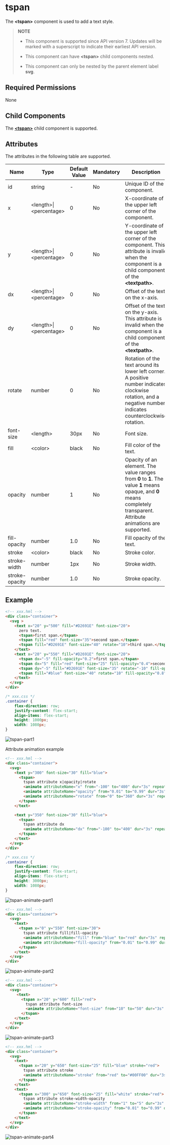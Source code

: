 # tspan

The **\<tspan>** component is used to add a text style.


>  **NOTE**
>  - This component is supported since API version 7. Updates will be marked with a superscript to indicate their earliest API version.
>
>  - This component can have **\<tspan>** child components nested.
>
>  - This component can only be nested by the parent element label **svg**.

## Required Permissions

None


## Child Components

The **[\<tspan>](js-components-svg-tspan.md)** child component is supported.

## Attributes


The attributes in the following table are supported.


| Name            | Type                                | Default Value  | Mandatory  | Description                                      |
| -------------- | ---------------------------------- | ----- | ---- | ---------------------------------------- |
| id             | string                             | -     | No   | Unique ID of the component.                                |
| x              | &lt;length&gt;\|&lt;percentage&gt; | 0     | No   | X-coordinate of the upper left corner of the component.                            |
| y              | &lt;length&gt;\|&lt;percentage&gt; | 0     | No   | Y-coordinate of the upper left corner of the component. This attribute is invalid when the component is a child component of the **\<textpath>**.           |
| dx             | &lt;length&gt;\|&lt;percentage&gt; | 0     | No   | Offset of the text on the x-axis.                               |
| dy             | &lt;length&gt;\|&lt;percentage&gt; | 0     | No   | Offset of the text on the y-axis. This attribute is invalid when the component is a child component of the **\<textpath>**.              |
| rotate         | number                             | 0     | No   | Rotation of the text around its lower left corner. A positive number indicates clockwise rotation, and a negative number indicates counterclockwise rotation.              |
| font-size      | &lt;length&gt;                     | 30px  | No   | Font size.                                |
| fill           | &lt;color&gt;                      | black | No   | Fill color of the text.                                 |
| opacity        | number                             | 1     | No   | Opacity of an element. The value ranges from **0** to **1**. The value **1** means opaque, and **0** means completely transparent. Attribute animations are supported.|
| fill-opacity   | number                             | 1.0   | No   | Fill opacity of the text.                                |
| stroke         | &lt;color&gt;                      | black | No   | Stroke color.                            |
| stroke-width   | number                             | 1px   | No   | Stroke width.                                 |
| stroke-opacity | number                             | 1.0   | No   | Stroke opacity.                                |

## Example

```html
<!-- xxx.hml -->
<div class="container">
  <svg >
    <text x="20" y="500" fill="#D2691E" font-size="20">
      zero text.
      <tspan>first span.</tspan>
      <tspan fill="red" font-size="35">second span.</tspan>
      <tspan fill="#D2691E" font-size="40" rotate="10">third span.</tspan>
    </text>
    <text x="20" y="550" fill="#D2691E" font-size="20">
      <tspan dx="-5" fill-opacity="0.2">first span.</tspan>
      <tspan dx="5" fill="red" font-size="25" fill-opacity="0.4">second span.</tspan>
      <tspan dy="-5" fill="#D2691E" font-size="35" rotate="-10" fill-opacity="0.6">third span.</tspan>
      <tspan fill="#blue" font-size="40" rotate="10" fill-opacity="0.8" stroke="#00FF00" stroke-width="1px">forth span.</tspan>
    </text>
  </svg>
</div>
```

```css
/* xxx.css */
.container {    
    flex-direction: row;
    justify-content: flex-start;
    align-items: flex-start;
    height: 1000px;
    width: 1080px;
}
```

![tspan-part1](figures/tspan-part1.png)

Attribute animation example

```html
<!-- xxx.hml -->
<div class="container">
  <svg>
    <text y="300" font-size="30" fill="blue">
      <tspan>
        tspan attribute x|opacity|rotate
        <animate attributeName="x" from="-100" to="400" dur="3s" repeatCount="indefinite"></animate>
        <animate attributeName="opacity" from="0.01" to="0.99" dur="3s" repeatCount="indefinite"></animate>
        <animate attributeName="rotate" from="0" to="360" dur="3s" repeatCount="indefinite"></animate>
      </tspan>
    </text>

    <text y="350" font-size="30" fill="blue">
      <tspan>
        tspan attribute dx
        <animate attributeName="dx" from="-100" to="400" dur="3s" repeatCount="indefinite"></animate>
      </tspan>
    </text>
  </svg>
</div>
```

```css
/* xxx.css */
.container {
    flex-direction: row;
    justify-content: flex-start;
    align-items: flex-start;
    height: 3000px;
    width: 1080px;
}
```

![tspan-animate-part1](figures/tspan-animate-part1.gif)

```html
<!-- xxx.hml -->
<div class="container">
  <svg>
    <text>
      <tspan x="0" y="550" font-size="30">
        tspan attribute fill|fill-opacity
        <animate attributeName="fill" from="blue" to="red" dur="3s" repeatCount="indefinite"></animate>
        <animate attributeName="fill-opacity" from="0.01" to="0.99" dur="3s" repeatCount="indefinite"></animate>
      </tspan>
    </text>
  </svg>
</div>
```

![tspan-animate-part2](figures/tspan-animate-part2.gif)

```html
<!-- xxx.hml -->
<div class="container">
  <svg>
     <text>
       <tspan x="20" y="600" fill="red">
         tspan attribute font-size
         <animate attributeName="font-size" from="10" to="50" dur="3s" repeatCount="indefinite"></animate>
       </tspan>
    </text>
  </svg>
</div>
```

![tspan-animate-part3](figures/tspan-animate-part3.gif)

```html
<!-- xxx.hml -->
<div class="container">
  <svg>
    <text>
      <tspan x="20" y="650" font-size="25" fill="blue" stroke="red">
        tspan attribute stroke
        <animate attributeName="stroke" from="red" to="#00FF00" dur="3s" repeatCount="indefinite"></animate>
      </tspan>
    </text>
    <text>
      <tspan x="300" y="650" font-size="25" fill="white" stroke="red">
        tspan attribute stroke-width-opacity
        <animate attributeName="stroke-width" from="1" to="5" dur="3s" repeatCount="indefinite"></animate>
        <animate attributeName="stroke-opacity" from="0.01" to="0.99" dur="3s" repeatCount="indefinite"></animate>
      </tspan>
    </text>
  </svg>
</div>
```

![tspan-animate-part4](figures/tspan-animate-part4.gif)
